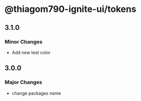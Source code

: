 # @thiagom790-ignite-ui/tokens

## 3.1.0

### Minor Changes

- Add new test color

## 3.0.0

### Major Changes

- change packages name

